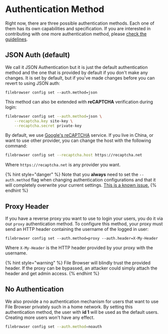 # Authentication Method

Right now, there are three possible authentication methods. Each one of them has its own capabilities and specification. If you are interested in contributing with one more authentication method, please [check the guidelines](../contributing/authentication-provider.md).

## JSON Auth \(default\)

We call it JSON Authentication but it is just the default authentication method and the one that is provided by default if you don't make any changes. It is set by default, but if you've made changes before you can revert to using JSON auth:

```text
filebrowser config set --auth.method=json
```

This method can also be extended with **reCAPTCHA** verification during login:

```bash
filebrowser config set --auth.method=json \
    --recaptcha.key site-key \
    --recaptcha.secret private-key
```

By default, we use [Google's reCAPTCHA](https://developers.google.com/recaptcha/docs/display) service. If you live in China, or want to use other provider, you can change the host with the following command:

```bash
filebrowser config set --recaptcha.host https://recaptcha.net
```

Where `https://recaptcha.net` is any provider you want.

{% hint style="danger" %}
Note that you **always** need to set the `--auth.method` flag when changing authentication configurations and that it will completely overwrite your current settings. [This is a known issue.](https://github.com/filebrowser/filebrowser/issues/715)
{% endhint %}

## Proxy Header

If you have a reverse proxy you want to use to login your users, you do it via our `proxy` authentication method. To configure this method, your proxy must send an HTTP header containing the username of the logged in user:

```text
filebrowser config set --auth.method=proxy --auth.header=X-My-Header
```

Where `X-My-Header` is the HTTP header provided by your proxy with the username.

{% hint style="warning" %}
File Browser will blindly trust the provided header. If the proxy can be bypassed, an attacker could simply attach the header and get admin access.
{% endhint %}

## No Authentication

We also provide a no authentication mechanism for users that want to use File Browser privately such in a home network. By setting this authentication method, the user with **id 1** will be used as the default users. Creating more users won't have any effect.

```bash
filebrowser config set --auth.method=noauth
```

